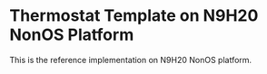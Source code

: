 # Thermostat Template on N9H20 NonOS Platform

This is the reference implementation on N9H20 NonOS platform.
